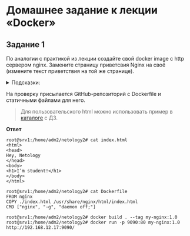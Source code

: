 # Домашнее задание к лекции «Docker»

## Задание 1

По аналогии с практикой из лекции создайте свой docker image с http сервером nginx. Замените страницу приветсвия Nginx на своё (измените текст приветствия на той же странице).

<details>
<summary>Подсказки:</summary>
В официальном образе nginx стандартный путь к статичным файлам `/usr/share/nginx/html`.  
</details>

На проверку присылается GitHub-репозиторий с Dockerfile и статичными файлами для него.

> Для пользовательского html можно использовать пример в [каталоге](html/) с ДЗ.

**Ответ**
```
root@srv1:/home/adm2/netology2# cat index.html
<html>
<head>
Hey, Netology
</head>
<body>
<h1>I’m student!</h1>
</body>
</html>

root@srv1:/home/adm2/netology2# cat Dockerfile
FROM nginx
COPY ./index.html /usr/share/nginx/html/index.html
CMD ["nginx", "-g", "daemon off;"]

root@srv1:/home/adm2/netology2# docker build . --tag my-nginx:1.0
root@srv1:/home/adm2/netology2# docker run -p 9090:80 my-nginx:1.0
http://192.168.12.17:9090/
```